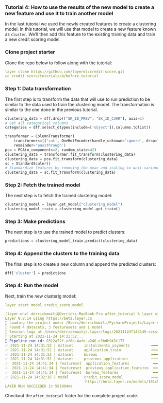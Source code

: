 ### Tutorial 4: How to use the results of the new model to create a new feature and use it to train another model 
In the last tutorial we used the newly created features to create a clustering model. In this tutorial, we will use that
model to create a new feature known as `cluster`. We'll then add this feature to the existing training data and train a 
new credit scoring model. 
### Clone project starter
Clone the repo below to follow along with the tutorial:
```yaml
layer clone https://github.com/layerml/credit-score.git
cd credit-score/tutorials/4/before_tutorial
```
### Step 1: Data transformation
The first step is to transform the data that will use to run prediction to be similar to the data used to train the 
clustering model. The transformation is similar to the one done in the previous tutorial. 

```python
clustering_data = dff.drop(["SK_ID_PREV", "SK_ID_CURR"], axis=1)
# Get all categorical columns
categories = dff.select_dtypes(include=['object']).columns.tolist()

transformer = ColumnTransformer(
    transformers=[('cat', OneHotEncoder(handle_unknown='ignore', drop="first"), categories)],
    remainder='passthrough')
pca = PCA(n_components=2, random_state=42)
clustering_data = transformer.fit_transform(clustering_data)
clustering_data = pca.fit_transform(clustering_data)
sc = StandardScaler()
# Standardize features by removing the mean and scaling to unit variance
clustering_data = sc.fit_transform(clustering_data)
```

### Step 2: Fetch the trained model
The next step is to fetch the trained clustering model:
```python
clustering_model = layer.get_model("clustering_model")
clustering_model_train = clustering_model.get_train()
```

### Step 3: Make predictions
The next step is to use the trained model to predict clusters: 
```python
predictions = clustering_model_train.predict(clustering_data)
```

### Step 4: Append the clusters to the training data
The final step is to create a new column and append the predicted clusters: 
```python
dff['cluster'] = predictions
```
### Step 4: Run the model
Next, train the new clusterig model:
```yaml
layer start model credit_score_model
```

```yaml
(layer-env) derrickmwiti@Derricks-MacBook-Pro after_tutorial % layer start model credit_score_model
Layer 0.8.14 using https://beta.layer.co
📁 Loading the project under /Users/derrickmwiti/PycharmProjects/Layer-videos/credit-score/tutorials/4/after_tutorial
🔎 Found 4 datasets, 3 featuresets and 1 model
📔 Session logs at /Users/derrickmwiti/.layer/logs/20211124T143149-session-184d2b40-3811-4c49-a43b-2e928b97c0e5.log
💾 Starting at 2021-11-24 14:31:52...
🔵 Pipeline run id: 0312a72f-ef8d-4afe-a240-e3bdb043c177
✅ 2021-11-24 14:31:52 | dataset     installments_payments          ━━━━━━━━━━━━━━━━━━━━━━ DONE      [405ms]                                       
✅ 2021-11-24 14:31:52 | dataset     application_train              ━━━━━━━━━━━━━━━━━━━━━━ DONE      [779ms]                                       
✅ 2021-11-24 14:31:52 | dataset     bureau                         ━━━━━━━━━━━━━━━━━━━━━━ DONE      [1150ms]                                      
✅ 2021-11-24 14:31:52 | dataset     previous_application           ━━━━━━━━━━━━━━━━━━━━━━ DONE      [1714ms]                                      
⠼  2021-11-24 14:41:34 | featureset  application_features           ━━━━━━━━━━━━━━━━━━━━━━ PENDING   [0ms]                                         
⠼  2021-11-24 14:41:34 | featureset  previous_application_features  ━━━━━━━━━━━━━━━━━━━━━━ PENDING   [0ms]                                         
⠼  2021-11-24 14:41:34 | featureset  bureau_features                ━━━━━━━━━━━━━━━━━━━━━━ PENDING   [0ms]                                         
✅ 2021-11-24 14:32:16 | model       credit_score_model             ━━━━━━━━━━━━━━━━━━━━━━ DONE      [558213ms]                                    
                                     https://beta.layer.co/models/181c5809-b3b1-4246-a9b2-b882fda417e9/trains/c0d0a77b-360f-4d87-adda-ca904b78c9ef 
LAYER RUN SUCCEEDED in 581994ms

```
Checkout the `after_tutorial` folder for the complete project code. 
